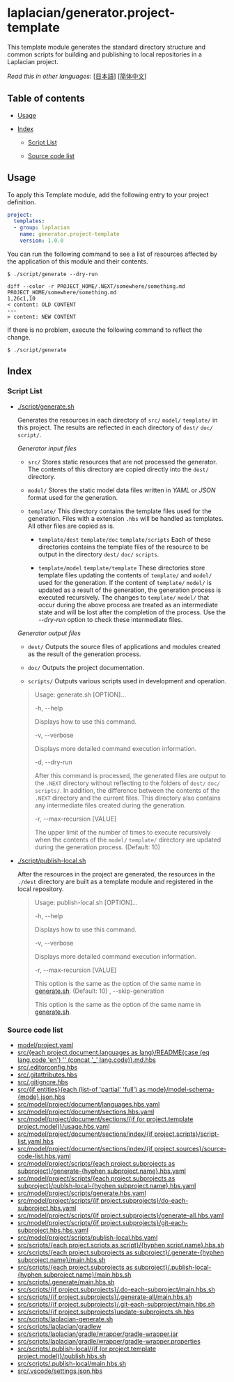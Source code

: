 <!-- @head-content@ -->
# laplacian/generator.project-template

This template module generates the standard directory structure and common scripts
for building and publishing to local repositories in a Laplacian project.


*Read this in other languages*: [[日本語](README_ja.md)] [[简体中文](README_zh.md)]
<!-- @head-content@ -->

<!-- @toc@ -->
## Table of contents
- [Usage](#usage)

- [Index](#index)

  * [Script List](#script-list)

  * [Source code list](#source-code-list)



<!-- @toc@ -->

<!-- @main-content@ -->
## Usage

To apply this Template module, add the following entry to your project definition.
```yaml
project:
  templates:
  - group: laplacian
    name: generator.project-template
    version: 1.0.0
```

You can run the following command to see a list of resources affected by the application of this module and their contents.
```console
$ ./script/generate --dry-run

diff --color -r PROJECT_HOME/.NEXT/somewhere/something.md PROJECT_HOME/somewhere/something.md
1,26c1,10
< content: OLD CONTENT
---
> content: NEW CONTENT
```

If there is no problem, execute the following command to reflect the change.
```console
$ ./script/generate

```


## Index


### Script List


- [./script/generate.sh](<./scripts/generate.sh>)

  Generates the resources in each directory of `src/` `model/` `template/` in this project.
  The results are reflected in each directory of `dest/` `doc/` `script/`.

  *Generator input files*

  - `src/`
    Stores static resources that are not processed the generator.
    The contents of this directory are copied directly into the `dest/` directory.

  - `model/`
    Stores the static model data files written in *YAML* or *JSON* format used for the generation.

  - `template/`
    This directory contains the template files used for the generation.
    Files with a extension `.hbs` will be handled as templates. All other files are copied as is.

    - `template/dest` `template/doc` `template/scripts`
      Each of these directories contains the template files of the resource to be output
      in the directory `dest/` `doc/` `scripts`.

    - `template/model` `template/template`
      These directories store template files updating the contents of `template/` and `model/` used for the generation.
      If the content of `template/` `model/` is updated as a result of the generation,
      the generation process is executed recursively.
      The changes to `template/` `model/` that occur during the above process are treated as an intermediate state
      and will be lost after the completion of the process.
      Use the *--dry-run* option to check these intermediate files.

  *Generator output files*

  - `dest/`
    Outputs the source files of applications and modules created as the result of
    the generation process.

  - `doc/`
    Outputs the project documentation.

  - `scripts/`
    Outputs various scripts used in development and operation.

  > Usage: generate.sh [OPTION]...
  >
  > -h, --help
  >
  >   Displays how to use this command.
  >   
  > -v, --verbose
  >
  >   Displays more detailed command execution information.
  >   
  > -d, --dry-run
  >
  >   After this command is processed, the generated files are output to the `.NEXT` directory
  >   without reflecting to the folders of `dest/` `doc/` `scripts/`.
  >   In addition, the difference between the contents of the `.NEXT` directory and the current files.
  >   This directory also contains any intermediate files created during the generation.
  >   
  > -r, --max-recursion [VALUE]
  >
  >   The upper limit of the number of times to execute recursively
  >   when the contents of the `model/` `template/` directory are updated
  >   during the generation process.
  >    (Default: 10)
- [./script/publish-local.sh](<./scripts/publish-local.sh>)

  After the resources in the project are generated,
  the resources in the `./dest` directory are built as a template module
  and registered in the local repository.

  > Usage: publish-local.sh [OPTION]...
  >
  > -h, --help
  >
  >   Displays how to use this command.
  >   
  > -v, --verbose
  >
  >   Displays more detailed command execution information.
  >   
  > -r, --max-recursion [VALUE]
  >
  >   This option is the same as the option of the same name in [generate.sh](<./scripts/generate.sh>).
  >    (Default: 10)
  > , --skip-generation
  >
  >   This option is the same as the option of the same name in [generate.sh](<./scripts/generate.sh>).
  >   
### Source code list


- [model/project.yaml](<./model/project.yaml>)
- [src/{each project.document.languages as lang}/README{case (eq lang.code 'en') '' (concat '_' lang.code)}.md.hbs](<./src/{each project.document.languages as lang}/README{case (eq lang.code 'en') '' (concat '_' lang.code)}.md.hbs>)
- [src/.editorconfig.hbs](<./src/.editorconfig.hbs>)
- [src/.gitattributes.hbs](<./src/.gitattributes.hbs>)
- [src/.gitignore.hbs](<./src/.gitignore.hbs>)
- [src/{if entities}{each (list-of 'partial' 'full') as mode}/model-schema-{mode}.json.hbs](<./src/{if entities}{each (list-of 'partial' 'full') as mode}/model-schema-{mode}.json.hbs>)
- [src/model/project/document/languages.hbs.yaml](<./src/model/project/document/languages.hbs.yaml>)
- [src/model/project/document/sections.hbs.yaml](<./src/model/project/document/sections.hbs.yaml>)
- [src/model/project/document/sections/{if (or project.template project.model)}/usage.hbs.yaml](<./src/model/project/document/sections/{if (or project.template project.model)}/usage.hbs.yaml>)
- [src/model/project/document/sections/index/{if project.scripts}/script-list.yaml.hbs](<./src/model/project/document/sections/index/{if project.scripts}/script-list.yaml.hbs>)
- [src/model/project/document/sections/index/{if project.sources}/source-code-list.hbs.yaml](<./src/model/project/document/sections/index/{if project.sources}/source-code-list.hbs.yaml>)
- [src/model/project/scripts/{each project.subprojects as subproject}/generate-{hyphen subproject.name}.hbs.yaml](<./src/model/project/scripts/{each project.subprojects as subproject}/generate-{hyphen subproject.name}.hbs.yaml>)
- [src/model/project/scripts/{each project.subprojects as subproject}/publsh-local-{hyphen subproject.name}.hbs.yaml](<./src/model/project/scripts/{each project.subprojects as subproject}/publsh-local-{hyphen subproject.name}.hbs.yaml>)
- [src/model/project/scripts/generate.hbs.yaml](<./src/model/project/scripts/generate.hbs.yaml>)
- [src/model/project/scripts/{if project.subprojects}/do-each-subproject.hbs.yaml](<./src/model/project/scripts/{if project.subprojects}/do-each-subproject.hbs.yaml>)
- [src/model/project/scripts/{if project.subprojects}/generate-all.hbs.yaml](<./src/model/project/scripts/{if project.subprojects}/generate-all.hbs.yaml>)
- [src/model/project/scripts/{if project.subprojects}/git-each-subproject.hbs.hbs.yaml](<./src/model/project/scripts/{if project.subprojects}/git-each-subproject.hbs.hbs.yaml>)
- [src/model/project/scripts/publish-local.hbs.yaml](<./src/model/project/scripts/publish-local.hbs.yaml>)
- [src/scripts/{each project.scripts as script}/{hyphen script.name}.hbs.sh](<./src/scripts/{each project.scripts as script}/{hyphen script.name}.hbs.sh>)
- [src/scripts/{each project.subprojects as subproject}/.generate-{hyphen subproject.name}/main.hbs.sh](<./src/scripts/{each project.subprojects as subproject}/.generate-{hyphen subproject.name}/main.hbs.sh>)
- [src/scripts/{each project.subprojects as subproject}/.publish-local-{hyphen subproject.name}/main.hbs.sh](<./src/scripts/{each project.subprojects as subproject}/.publish-local-{hyphen subproject.name}/main.hbs.sh>)
- [src/scripts/.generate/main.hbs.sh](<./src/scripts/.generate/main.hbs.sh>)
- [src/scripts/{if project.subprojects}/.do-each-subproject/main.hbs.sh](<./src/scripts/{if project.subprojects}/.do-each-subproject/main.hbs.sh>)
- [src/scripts/{if project.subprojects}/.generate-all/main.hbs.sh](<./src/scripts/{if project.subprojects}/.generate-all/main.hbs.sh>)
- [src/scripts/{if project.subprojects}/.git-each-subproject/main.hbs.sh](<./src/scripts/{if project.subprojects}/.git-each-subproject/main.hbs.sh>)
- [src/scripts/{if project.subprojects}update-subprojects.sh.hbs](<./src/scripts/{if project.subprojects}update-subprojects.sh.hbs>)
- [src/scripts/laplacian-generate.sh](<./src/scripts/laplacian-generate.sh>)
- [src/scripts/laplacian/gradlew](<./src/scripts/laplacian/gradlew>)
- [src/scripts/laplacian/gradle/wrapper/gradle-wrapper.jar](<./src/scripts/laplacian/gradle/wrapper/gradle-wrapper.jar>)
- [src/scripts/laplacian/gradle/wrapper/gradle-wrapper.properties](<./src/scripts/laplacian/gradle/wrapper/gradle-wrapper.properties>)
- [src/scripts/.publish-local/{if (or project.template project.model)}/publish.hbs.sh](<./src/scripts/.publish-local/{if (or project.template project.model)}/publish.hbs.sh>)
- [src/scripts/.publish-local/main.hbs.sh](<./src/scripts/.publish-local/main.hbs.sh>)
- [src/.vscode/settings.json.hbs](<./src/.vscode/settings.json.hbs>)


<!-- @main-content@ -->